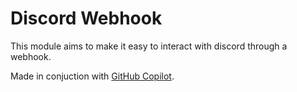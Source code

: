 # Discord Webhook

This module aims to make it easy to interact with discord through a webhook.


Made in conjuction with [GitHub Copilot](https://copilot.github.com/).